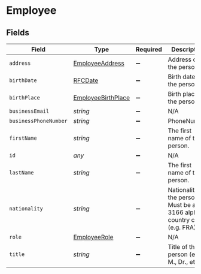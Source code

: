 # Employee


## Fields

| Field                                                                          | Type                                                                           | Required                                                                       | Description                                                                    |
| ------------------------------------------------------------------------------ | ------------------------------------------------------------------------------ | ------------------------------------------------------------------------------ | ------------------------------------------------------------------------------ |
| `address`                                                                      | [EmployeeAddress](../../models/shared/employeeaddress.md)                      | :heavy_minus_sign:                                                             | Address of the person.                                                         |
| `birthDate`                                                                    | [RFCDate](../../types/rfcdate.md)                                              | :heavy_minus_sign:                                                             | Birth date of the person.                                                      |
| `birthPlace`                                                                   | [EmployeeBirthPlace](../../models/shared/employeebirthplace.md)                | :heavy_minus_sign:                                                             | Birth place of the person.                                                     |
| `businessEmail`                                                                | *string*                                                                       | :heavy_minus_sign:                                                             | N/A                                                                            |
| `businessPhoneNumber`                                                          | *string*                                                                       | :heavy_minus_sign:                                                             | PhoneNumber                                                                    |
| `firstName`                                                                    | *string*                                                                       | :heavy_minus_sign:                                                             | The first name of the person.                                                  |
| `id`                                                                           | *any*                                                                          | :heavy_minus_sign:                                                             | N/A                                                                            |
| `lastName`                                                                     | *string*                                                                       | :heavy_minus_sign:                                                             | The first name of the person.                                                  |
| `nationality`                                                                  | *string*                                                                       | :heavy_minus_sign:                                                             | Nationality of the person. Must be a ISO 3166 alpha-3 country code (e.g. FRA). |
| `role`                                                                         | [EmployeeRole](../../models/shared/employeerole.md)                            | :heavy_minus_sign:                                                             | N/A                                                                            |
| `title`                                                                        | *string*                                                                       | :heavy_minus_sign:                                                             | Title of the person (e.g. M., Dr., etc.)                                       |